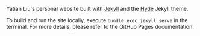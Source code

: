 Yatian Liu's personal website built with [Jekyll](https://jekyllrb.com) and the
[Hyde](https://github.com/poole/hyde) Jekyll theme.

To build and run the site locally, execute `bundle exec jekyll serve` in the
terminal. For more details, please refer to the GitHub Pages documentation.
